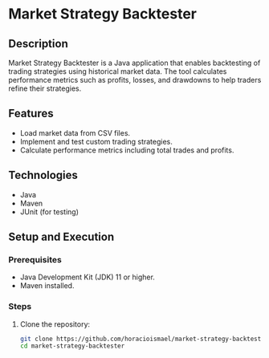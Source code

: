 # Market Strategy Backtester

## Description
Market Strategy Backtester is a Java application that enables backtesting of trading strategies using historical market data. The tool calculates performance metrics such as profits, losses, and drawdowns to help traders refine their strategies.

## Features
- Load market data from CSV files.
- Implement and test custom trading strategies.
- Calculate performance metrics including total trades and profits.

## Technologies
- Java
- Maven
- JUnit (for testing)

## Setup and Execution
### Prerequisites
- Java Development Kit (JDK) 11 or higher.
- Maven installed.

### Steps
1. Clone the repository:
   ```bash
   git clone https://github.com/horacioismael/market-strategy-backtester.git
   cd market-strategy-backtester
